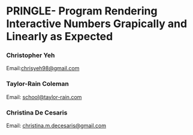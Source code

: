 # PRINGLE- Program Rendering Interactive Numbers Grapically and Linearly as Expected
### Christopher Yeh
Email:chrisyeh98@gmail.com
### Taylor-Rain Coleman 
Email: school@taylor-rain.com
### Christina De Cesaris
Email: christina.m.decesaris@gmail.com
